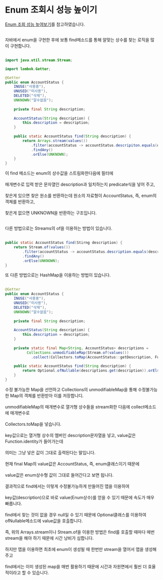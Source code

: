 # Enum 조회시 성능 높이기

<a href="https://pjh3749.tistory.com/279" target="_blank">Enum 조회 성능 높여보기</a>를 참고하였습니다.<br><br>

자바에서 enum을 구현한 후에 보통 find메소드를 통해 알맞는 상수를 찾는 로직을 많이 구현합니다.<br><br>

```java
import java.util.stream.Stream;

import lombok.Getter;

@Getter
public enum AccountStatus {
    INUSE("사용중"),
    UNUSED("미사용"),
    DELETED("삭제"),
    UNKNOWN("알수없음");
    
    private final String description;
    
    AccountStatus(String description) {
        this.description = description;
    }
    
    public static AccountStatus find(String description) {
        return Arrays.stream(values())
            .filter(accountStatus -> accountStatus.descripiton.equals(description))
            .findAny()
            .orElse(UNKNOWN);
    }
}
```
이 find 메소드는 enum의 상수값을 스트림화한다음에 필터에<br><br>
매개변수로 입력 받은 문자열인 description과 일치하는지 predicate식을 넣어 주고,<br><br>
찾은게 있으면 찾은 원소를 반환하는데 원소의 자료형이 AccountStatus, 즉, enum의 객체를 반환하고,<br><br>
찾은게 없으면 UNKNOWN을 반환하는 구조입니다.<br><br>

다른 방법으로는 Streams의 of을 이용하는 방법이 있습니다.<br><br>
```java
public static AccountStatus find(Stirng description) {
    return Stream.of(values())
        .filter(accountStatus -> accountStatus.description.equals(description))
        .findAny()
        .orElse(UNKNOWN);
}
```
또 다른 방법으로는 HashMap을 이용하는 방법이 있습니다.<br><br>
```java
@Getter
public enum AccountStatus {
    INUSE("사용중"),
    UNUSED("미사용"),
    DELETED("삭제"),
    UNKNOWN("알수없음");
    
    private final String description;
    
    AccountStatus(String description) {
        this.description = description;
    }
    
    private static final Map<String, AccountStatus> descriptions = 
          Collections.unmodifiableMap(Stream.of(values())
            .collect(Collectors.toMap(AccountStatus::getDescription, Function.identity())));
    
    public static AccountStatus find(String description) {
        return Optional.ofNullable(descriptions.get(description)).orElse(UNKNOWN);
    }
}
```
수정 불가능한 Map을 선언하고 Collections의 unmodifiableMap을 통해 수정불가능한 Map의 객체를 반환받아 이를 저장합니디.<br><br>
unmodifiableMap의 매개변수로 열거형 상수들을 stream화한 다음에 collect메소드에 매개변수로<br><br>
Collectors.toMap을 넣습니다.<br><br>
key값으로는 열거형 상수의 멤버인 description문자열을 넣고, value값은 Function.identity가 들어가는데<br><br>
의미는 그냥 넣은 값이 그대로 출력된다는 말입니다.<br><br>
현재 final Map의 value값은 AccountStatus, 즉, enum클래스이기 때문에<br><br>
value값은 enum상수형 값이 그대로 들어간다고 보면 됩니다.<br><br>
결과적으로 find에서는 이렇게 수정불가능하게 만들어진 맵을 이용하여<br><br>
key값(description)으로 바로 value(Enum상수)를 얻을 수 있기 때문에 속도가 매우 빠릅니다.<br><br>
find에서 찾는 것이 없을 경우 null일 수 있기 때문에 Optional클래스를 이용하여 ofNullable메소드에 value값을 호출합니다.<br><br>
즉, 위의 Arrays.stream이나 Stream.of을 이용한 방법은 find를 호출할 때마다 매번 stream을 해야 하기 때문에 시간 낭비가 심합니다.<br><br>
하지만 맵을 이용하면 최초에 enum이 생성될 때 한번만 stream을 열어서 맵을 생성해주고<br><br>
find에서는 이미 생성된 map을 매번 활용하기 때문에 시간과 자원면에서 훨씬 더 효율적이라고 할 수 있습니다.<br><br>

